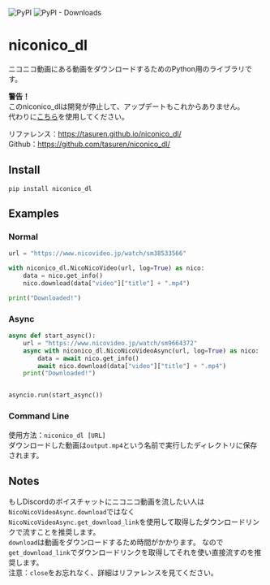 ![PyPI](https://img.shields.io/pypi/v/niconico-dl) ![PyPI - Downloads](https://img.shields.io/pypi/dm/niconico_dl)
# niconico_dl
ニコニコ動画にある動画をダウンロードするためのPython用のライブラリです。  

**警告！**  
このniconico_dlは開発が停止して、アップデートもこれからありません。  
代わりに[こちら](https://github.com/niconicolibs/niconico.py)を使用してください。

リファレンス：https://tasuren.github.io/niconico_dl/  
Github：https://github.com/tasuren/niconico_dl/

## Install
`pip install niconico_dl`

## Examples
### Normal
```python
url = "https://www.nicovideo.jp/watch/sm38533566"

with niconico_dl.NicoNicoVideo(url, log=True) as nico:
    data = nico.get_info()
    nico.download(data["video"]["title"] + ".mp4")

print("Downloaded!")
```
### Async
```python
async def start_async():
    url = "https://www.nicovideo.jp/watch/sm9664372"
    async with niconico_dl.NicoNicoVideoAsync(url, log=True) as nico:
        data = await nico.get_info()
        await nico.download(data["video"]["title"] + ".mp4")
    print("Downloaded!")


asyncio.run(start_async())
```
### Command Line
使用方法：`niconico_dl [URL]`  
ダウンロードした動画は`output.mp4`という名前で実行したディレクトリに保存されます。

## Notes
もしDiscordのボイスチャットにニコニコ動画を流したい人は`NicoNicoVideoAsync.download`ではなく`NicoNicoVideoAsync.get_download_link`を使用して取得したダウンロードリンクで流すことを推奨します。  
`download`は動画をダウンロードするため時間がかかります。
なので`get_download_link`でダウンロードリンクを取得してそれを使い直接流すのを推奨します。  
注意：`close`をお忘れなく、詳細はリファレンスを見てください。
